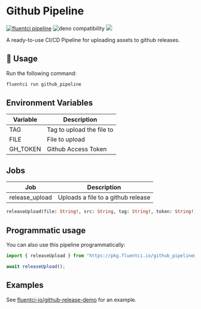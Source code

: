 # Github Pipeline

[![fluentci pipeline](https://img.shields.io/badge/dynamic/json?label=pkg.fluentci.io&labelColor=%23000&color=%23460cf1&url=https%3A%2F%2Fapi.fluentci.io%2Fv1%2Fpipeline%2Fgithub_pipeline&query=%24.version)](https://pkg.fluentci.io/github_pipeline)
![deno compatibility](https://shield.deno.dev/deno/^1.37)
[![](https://img.shields.io/codecov/c/gh/fluent-ci-templates/github-pipeline)](https://codecov.io/gh/fluent-ci-templates/github-pipeline)

A ready-to-use CI/CD Pipeline for uploading assets to github releases.

## 🚀 Usage

Run the following command:

```bash
fluentci run github_pipeline
```

## Environment Variables

| Variable              | Description                   |
|-----------------------|-------------------------------|
| TAG                   | Tag to upload the file to     |
| FILE                  | File to upload                |
| GH_TOKEN              | Github Access Token           |


## Jobs

| Job            | Description                                                |
|----------------|------------------------------------------------------------|
| release_upload | Uploads a file to a github release                         |

```graphql
releaseUpload(file: String!, src: String, tag: String!, token: String!): String
```

## Programmatic usage

You can also use this pipeline programmatically:

```typescript
import { releaseUpload } from "https://pkg.fluentci.io/github_pipeline@v0.3.0/mod.ts";

await releaseUpload();
```

## Examples

See [fluentci-io/github-release-demo](https://github.com/fluentci-io/github-release-demo) for an example.